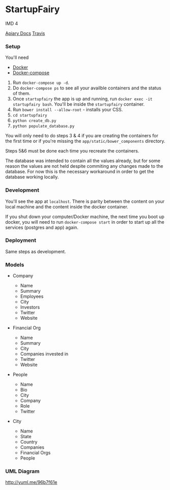 # StartupFairy
IMD 4

[Apiary Docs](http://docs.startupfairy.apiary.io/)
[Travis](https://travis-ci.org/cs373gc-fall-2016/Startup-Fairy)

### Setup 
You'll need
- [Docker](https://docs.docker.com/engine/installation/mac/)
- [Docker-compose](https://docs.docker.com/compose/install/)

1. Run `docker-compose up -d`. 
2. Do `docker-compose ps` to see all your availble containers and the status of them.
3. Once `startupfairy` the app is up and running, run `docker exec -it startupfairy bash`. You'll be inside the `startupfairy` container.
4. Run `bower install --allow-root` - installs your CSS. 
5. `cd startupfairy`
6. `python create_db.py`
7. `python populate_database.py`

You will only need to do steps 3 & 4 if you are creating the containers for the first time or if you're missing the `app/static/bower_components` directory.

Steps 5&6 must be done each time you recreate the containers.

The database was intended to contain all the values already, but for some reason the values are not held despite commiting any changes made to the database. For now this is the necessary workaround in order to get the database working locally.

### Development
You'll see the app at `localhost`. There is parity between the content on your local machine and the content inside the docker container.

If you shut down your computer/Docker machine, the next time you boot up docker, you will need to run `docker-compose start` in order to start up all the services (postgres and app) again.

### Deployment

Same steps as development.

### Models
* Company
  * Name
  * Summary
  * Employees
  * City
  * Investors
  * Twitter
  * Website
  
* Financial Org
  * Name
  * Summary
  * City
  * Companies invested in
  * Twitter
  * Website
 
* People
  * Name
  * Bio
  * City
  * Company
  * Role
  * Twitter
 
* City
  * Name
  * State
  * Country 
  * Companies
  * Financial Orgs
  * People

### UML Diagram

http://yuml.me/96b7f61e
   
  
